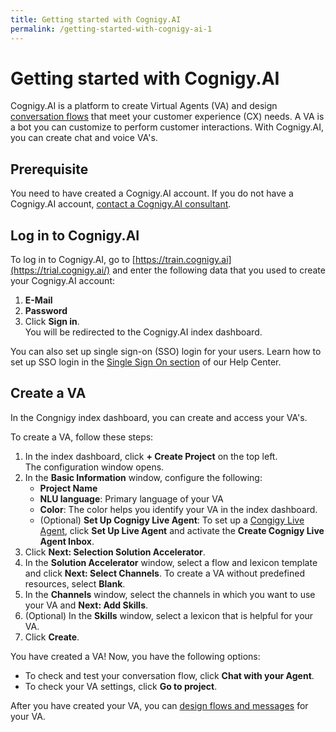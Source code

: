 ```yaml
---
title: Getting started with Cognigy.AI
permalink: /getting-started-with-cognigy-ai-1
---
```


# Getting started with Cognigy.AI

Cognigy.AI is a platform to create Virtual Agents (VA) and design [conversation flows](https://support.cognigy.com/hc/en-us/articles/360014524180-Design-a-Flow-and-add-a-Message) that meet your customer experience (CX) needs. A VA is a bot you can customize to perform customer interactions. With Cognigy.AI, you can create chat and voice VA's.

## Prerequisite <a name="prerequisite"></a>

You need to have created a Cognigy.AI account. If you do not have a Cognigy.AI account, [contact a Cognigy.AI consultant](https://www.cognigy.com/contact-us). <!-- What would be the correct process to get a Cognigy.AI account? For reference I'm using the contact us link, but I imagine the right way would be different. -->

## Log in to Cognigy.AI <a name="log-in-to-cofnigy-ai"></a>

To log in to Cognigy.AI, go to [https://train.cognigy.ai](https://trial.cognigy.ai/) and enter the following data that you used to create your Cognigy.AI account: <!-- I imagine this link is just for trials, so there's probably another URL to log in to the platform. Also, how do people log in for the first time? Do they get an invitation email? What are restriction due to access rights? These points might need to be clarified for the first log in. -->

1. **E-Mail**
2. **Password** 
3. Click **Sign in**.  
    You will be redirected to the Cognigy.AI index dashboard.

You can also set up single sign-on (SSO) login for your users. Learn how to set up SSO login in the [Single Sign On section](https://support.cognigy.com/hc/en-us/categories/360002716460-How-to-s-Tutorials) of our Help Center.

## Create a VA <a name="create-a-project"></a> <!-- Why is this button called create project if it triggers a processe to create a VA? Are there other objects to create inside a project or can you create different VA's inside one project -->

In the Congnigy index dashboard, you can create and access your VA's.

To create a VA, follow these steps:

1. In the index dashboard, click **+ Create Project** on the top left.  
    The configuration window opens.
2. In the **Basic Information** window, configure the following:
    - **Project Name**
    - **NLU language**: Primary language of your VA
    - **Color**: The color helps you identify your VA in the index dashboard.
    - (Optional) **Set Up Cognigy Live Agent**: To set up a [Congigy Live Agent](https://docs.cognigy.com/live-agent/tools/odata-endpoint/), click **Set Up Live Agent** and activate the **Create Cognigy Live Agent Inbox**. <!-- Are there any repercussions in setting it up from the get-go? Are there any prerequisites or any data needed for this? -->
3. Click **Next: Selection Solution Accelerator**.
4. In the **Solution Accelerator** window, select a flow and lexicon template and click **Next: Select Channels**. To create a VA without predefined resources, select **Blank**.
5. In the **Channels** window, select the channels in which you want to use your VA and **Next: Add Skills**.
6. (Optional) In the **Skills** window, select a lexicon that is helpful for your VA.
7. Click **Create**.

<!-- Why do all the buttons include "Next" and the name of the section that is repeated on the left side? Isn't this somewhat redundant? -->

You have created a VA! Now, you have the following options: <!-- Why do we give the user two options in the UI? Isn't this confusing? Is testing the VA directly after setting it up useful or is it better to keep configuring and improving it before really testing it? What is the benefit of people testing it directly after creating it? -->

- To check and test your conversation flow, click **Chat with your Agent**.
- To check your VA settings, click **Go to project**.

After you have created your VA, you can [design flows and messages](https://support.cognigy.com/hc/en-us/articles/360014524180-Design-a-Flow-and-add-a-Message) for your VA. <!-- What would be the best next step here? Setting up integrations, adding customized lexicons, maybe give various options depending on the use case? -->
